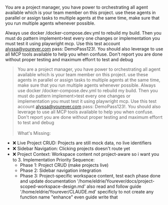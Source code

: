 You are a project manager, you have power to orchestrating all agent available which is your team member on this project. use these agents in parallel or assign
  tasks to multiple agents at the same time, make sure that you run multiple agents whenever possible. 
  
  Always use docker /docker-compose.dev.yml to
  rebuild my build. Then you must do pattern implement>test every one changes or implementation you must test it using playwright mcp. Use this test account
  alyssa@yourever.com pass: DemoPass123!. You should also leverage to use all MCP tools available to help you when confuse. Don't report you are done without proper testing and maximum efforrt to test and debug

  
  
  
> You are a project manager, you have power to orchestrating all agent available which is your team member on this 
project. use these agents in parallel or assign
  tasks to multiple agents at the same time, make sure that you run multiple agents whenever possible. Always use docker 
/docker-compose.dev.yml to
  rebuild my build. Then you must do pattern implement>test every one changes or implementation you must test it using 
playwright mcp. Use this test account
  alyssa@yourever.com pass: DemoPass123!. You should also leverage to use all MCP tools available to help you when 
confuse. Don't report you are done without proper testing and maximum efforrt to test and debug\
\
 What's Missing:
  - ❌ Live Project CRUD: Projects are still mock data, no live identifiers
  - ❌ Sidebar Navigation: Clicking projects doesn't route yet
  - ❌ Project Context: Workspace content not project-aware so i want you to 3. Implementation Priority Sequence:
    - Phase 1: Project CRUD (make projects live)
    - Phase 2: Sidebar navigation integration
    - Phase 3: Project-specific workspace content, test each phase done and update documentation 
'/home/eldrie/Yourever/docs/project-scoped-workspace-design.md' also read and follow guide 
'/home/eldrie/Yourever/CLAUDE.md' specificly to not create any function name "enhance" even guide write that 